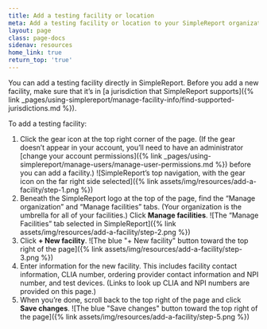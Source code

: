 ```yaml
---
title: Add a testing facility or location
meta: Add a testing facility or location to your SimpleReport organization account
layout: page
class: page-docs
sidenav: resources
home_link: true
return_top: 'true'
---
```


You can add a testing facility directly in SimpleReport. Before you add a new facility, make sure that it’s in [a jurisdiction that SimpleReport supports]({% link _pages/using-simplereport/manage-facility-info/find-supported-jurisdictions.md %}).

To add a testing facility:
1. Click the gear icon at the top right corner of the page. (If the gear doesn’t appear in your account, you’ll need to have an administrator [change your account permissions]({% link _pages/using-simplereport/manage-users/manage-user-permissions.md %}) before you can add a facility.)
![SimpleReport’s top navigation, with the gear icon on the far right side selected]({% link assets/img/resources/add-a-facility/step-1.png %})
2. Beneath the SimpleReport logo at the top of the page, find the “Manage organization” and “Manage facilities” tabs. (Your organization is the umbrella for all of your facilities.) Click **Manage facilities**.
![The “Manage Facilities” tab selected in SimpleReport]({% link assets/img/resources/add-a-facility/step-2.png %})
3. Click **+ New facility**.
![The blue "+ New facility" button toward the top right of the page]({% link assets/img/resources/add-a-facility/step-3.png %})
4. Enter information for the new facility. This includes facility contact information, CLIA number, ordering provider contact information and NPI number, and test devices. (Links to look up CLIA and NPI numbers are provided on this page.)
5. When you’re done, scroll back to the top right of the page and click **Save changes**.
![The blue "Save changes" button toward the top right of the page]({% link assets/img/resources/add-a-facility/step-5.png %})
